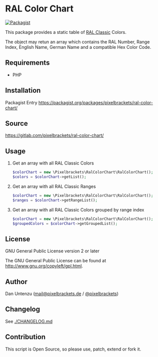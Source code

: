 RAL Color Chart
===============

[![Packagist](https://img.shields.io/packagist/v/pixelbrackets/ral-color-chart.svg)](https://packagist.org/packages/pixelbrackets/ral-color-chart/)

This package provides a static table of [RAL Classic](https://www.ral-farben.de/) Colors.

The object may retun an array which contains the RAL Number, Range Index, 
English Name, German Name and a compatible Hex Color Code.

## Requirements

* PHP

## Installation

Packagist Entry https://packagist.org/packages/pixelbrackets/ral-color-chart/

## Source

https://gitlab.com/pixelbrackets/ral-color-chart/

## Usage

1. Get an array with all RAL Classic Colors
   ```php
   $colorChart = new \Pixelbrackets\RalColorChart\RalColorChart();
   $colors = $colorChart->getList();
   ```
1. Get an array with all RAL Classic Ranges
   ```php
   $colorChart = new \Pixelbrackets\RalColorChart\RalColorChart();
   $ranges = $colorChart->getRangeList();
   ```
1. Get an array with all RAL Classic Colors grouped by range index
   ```php
   $colorChart = new \Pixelbrackets\RalColorChart\RalColorChart();
   $groupedColors = $colorChart->getGroupedList();
   ```

## License

GNU General Public License version 2 or later

The GNU General Public License can be found at http://www.gnu.org/copyleft/gpl.html.

## Author

Dan Untenzu (<mail@pixelbrackets.de> / [@pixelbrackets](https://pixelbrackets.de))

## Changelog

See [./CHANGELOG.md](CHANGELOG.md)

## Contribution

This script is Open Source, so please use, patch, extend or fork it.
